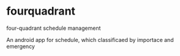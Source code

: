 fourquadrant
============

four-quadrant schedule management

An android app for schedule, which classificaed by importace and emergency
